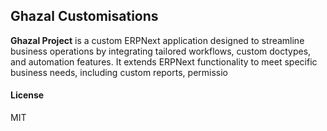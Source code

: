 ## Ghazal Customisations

**Ghazal Project** is a custom ERPNext application designed to streamline business operations by integrating tailored workflows, custom doctypes, and automation features. It extends ERPNext functionality to meet specific business needs, including custom reports, permissio

#### License

MIT